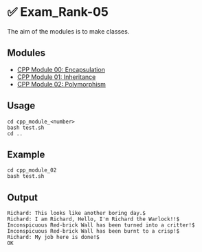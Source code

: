 # ✅ Exam_Rank-05
The aim of the modules is to make classes.
## Modules
- [CPP Module 00: Encapsulation](https://github.com/rbiodies/examrank-05/tree/main/cpp_module_00)
- [CPP Module 01: Inheritance](https://github.com/rbiodies/examrank-05/tree/main/cpp_module_01)
- [CPP Module 02: Polymorphism](https://github.com/rbiodies/examrank-05/tree/main/cpp_module_02)
## Usage
```
cd cpp_module_<number>
bash test.sh
cd ..
```
## Example
```
cd cpp_module_02
bash test.sh
```
## Output
```
Richard: This looks like another boring day.$
Richard: I am Richard, Hello, I'm Richard the Warlock!!$
Inconspicuous Red-brick Wall has been turned into a critter!$
Inconspicuous Red-brick Wall has been burnt to a crisp!$
Richard: My job here is done!$
OK
```
